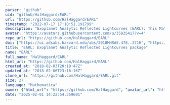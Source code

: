 ```yaml
---
parser: "github"
uid: "github/HalHaggard/EARL"
url: "https://github.com/HalHaggard/EARL"
timestamp: "2022-07-17 17:18:51.191799"
description: "Exoplanet Analytic Reflected Lightcurves (EARL): This Mathematica code allows you to compute the analytic form of a reflected lightcurve given a spherical harmonic decomposition of the planet albedo map and the viewing and orbital geometries. The theoretical foundation for this code is laid out in the paper Analytic Reflected Lightcurves for Exoplanets by Hal M. Haggard and Nicolas B. Cowan, which can be found the arXiv."
avatar: "https://avatars.githubusercontent.com/u/35935417?v=4"
repo_url: "https://github.com/HalHaggard/EARL"
doi: ["https://ui.adsabs.harvard.edu/abs/2018MNRAS.478..371H", "https://ui.adsabs.harvard.edu/abs/2018ascl.soft05004H/abstract"]
title: "EARL: Exoplanet Analytic Reflected Lightcurves package"
name: "EARL"
full_name: "HalHaggard/EARL"
html_url: "https://github.com/HalHaggard/EARL"
created_at: "2018-02-03T20:18:47Z"
updated_at: "2018-02-06T23:16:16Z"
clone_url: "https://github.com/HalHaggard/EARL.git"
size: 27
language: "Mathematica"
owner: {"html_url": "https://github.com/HalHaggard", "avatar_url": "https://avatars.githubusercontent.com/u/35935417?v=4", "login": "HalHaggard", "type": "User"}
date: "2025-02-01 14:22:54.359601"
---
```

